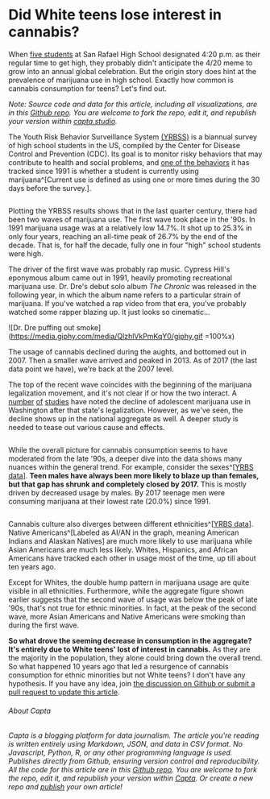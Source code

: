 # Did White teens lose interest in cannabis?

When [five students](https://en.wikipedia.org/wiki/420_(cannabis_culture)) at
San Rafael High School designated 4:20 p.m. as their regular time to get high,
they probably didn't anticipate the 4/20 meme to grow into an annual global
celebration. But the origin story does hint at the prevalence of marijuana use
in high school. Exactly how common is cannabis consumption for teens? Let's find out.

*Note: Source code and data for this article, including all visualizations, are in this [Github repo](https://github.com/capta-journal/420). You are welcome to fork the repo, edit it, and republish your version within [capta.studio](https://www.capta.studio/publish).*

The Youth Risk Behavior Surveillance System
[(YRBSS)](https://www.cdc.gov/healthyyouth/data/yrbs/index.htm) is a biannual
survey of high school students in the US, compiled by the Center for Disease
Control and Prevention (CDC). Its goal is to monitor risky behaviors that may
contribute to health and social problems, and [one of the behaviors](https://nccd.cdc.gov/youthonline/App/Results.aspx?TT=L&OUT=0&SID=HS&QID=H48&LID=XX&YID=YY&LID2=&YID2=&COL=S&ROW1=N&ROW2=N&HT=QQ&LCT=LL&FS=S1&FR=R1&FG=G1&FA=A1&FI=I1&FP=P1&FSL=S1&FRL=R1&FGL=G1&FAL=A1&FIL=I1&FPL=P1&PV=&TST=False&C1=&C2=&QP=G&DP=1&VA=CI&CS=Y&SYID=1991&EYID=2017&SC=DEFAULT&SO=ASC)
it has tracked since 1991 is whether a student is currently using
marijuana^[Current use is defined as using one or more times during the 30 days before the survey.].

```{vgl file=./cannabis_consumption.vgl.json}
```

Plotting the YRBSS results shows that in the last quarter century, there had
been two waves of marijuana use. The first wave took place in the '90s.
In 1991 marijuana usage was at a relatively low 14.7%. It shot up to 25.3%
in only four years, reaching an all-time peak of 26.7% by the end of the decade.
That is, for half the decade, fully one in four "high" school students were high.

The driver of the first wave was probably rap music. Cypress Hill's eponymous
album came out in 1991, heavily promoting recreational marijuana use.
Dr. Dre's debut solo album *The Chronic* was released in the following year,
in which the album name refers to a particular strain of marijuana. If you've
watched a rap video from that era, you've probably watched some rapper blazing
up. It just looks so cinematic...

![Dr. Dre puffing out smoke](https://media.giphy.com/media/QlzhlVkPmKqY0/giphy.gif =100%x)

The usage of cannabis declined during the aughts, and bottomed out in 2007.
Then a smaller wave arrived and peaked in 2013. As of 2017 (the last data point
we have), we're back at the 2007 level.

The top of the recent wave coincides with the beginning of the marijuana
legalization movement, and it's not clear if or how the two interact. A
[number](https://news.wsu.edu/2019/03/15/teens-report-using-marijuana-less-often-legalization/)
[of](https://www.rand.org/news/press/2018/12/21.html)
[studies](https://jamanetwork.com/journals/jamapediatrics/article-abstract/2718512)
have noted the decline of adolescent marijuana use in Washington after that
state's legalization. However, as we've seen, the decline shows up in the national
aggregate as well. A deeper study is needed to tease out various cause and effects.

```{vgl file=./cannabis_consumption_by_sex.vgl.json}
```

While the overall picture for cannabis consumption seems to have moderated from
the late '90s, a deeper dive into the data shows many nuances within the
general trend. For example, consider the
sexes^[[YRBS data](https://nccd.cdc.gov/Youthonline/App/Results.aspx?TT=L&OUT=1&SID=HS&QID=H48&LID=XX&YID=YY&LID2=&YID2=&COL=S&ROW1=N&ROW2=N&HT=QQ&LCT=LL&FS=S1&FR=R1&FG=G1&FA=A1&FI=I1&FP=P1&FSL=S1&FRL=R1&FGL=G1&FAL=A1&FIL=I1&FPL=P1&PV=&TST=False&C1=&C2=&QP=G&DP=1&VA=CI&CS=Y&SYID=&EYID=&SC=DEFAULT&SO=ASC)].
**Teen males have always been more likely to blaze up than females, but that gap has shrunk and completely closed by 2017.**
This is mostly driven by decreased usage by males. By 2017 teenage men were
consuming marijuana at their lowest rate (20.0%) since 1991.

```{vgl file=./cannabis_consumption_by_race.vgl.json}
```

Cannabis culture also diverges between different
ethnicities^[[YRBS data](https://nccd.cdc.gov/Youthonline/App/Results.aspx?TT=L&OUT=1&SID=HS&QID=H48&LID=XX&YID=YY&LID2=&YID2=&COL=R&ROW1=N&ROW2=N&HT=QQ&LCT=LL&FS=S1&FR=R1&FG=G1&FA=A1&FI=I1&FP=P1&FSL=S1&FRL=R1&FGL=G1&FAL=A1&FIL=I1&FPL=P1&PV=&TST=False&C1=&C2=&QP=G&DP=1&VA=CI&CS=Y&SYID=&EYID=&SC=DEFAULT&SO=ASC)].
Native Americans^[Labeled as AI/AN in the graph, meaning American Indians and Alaskan Natives]
are much more likely to use marijuana while Asian Americans
are much less likely. Whites, Hispanics, and African Americans have tracked
each other in usage most of the time, up till about ten years ago.

Except for Whites, the double hump pattern in marijuana usage are quite visible
in all ethnicities. Furthermore, while the aggregate figure shown earlier
suggests that the second wave of usage was below the peak of late '90s, that's
not true for ethnic minorities. In fact, at the peak of the second wave, more
Asian Americans and Native Americans were smoking than during the first wave.

**So what drove the seeming decrease in consumption in the aggregate? It's entirely due to White teens' lost of interest in cannabis.**
As they are the majority in the population, they alone could bring down the
overall trend. So what happened 10 years ago that led a resurgence of cannabis
consumption for ethnic minorities but not White teens? I don't have any
hypothesis. If you have any idea, join
[the discussion on Github or submit a pull request to update this article](https://github.com/capta-journal/420/issues/1).

###### About Capta
*Capta is a blogging platform for data journalism. The article you're reading is written entirely using Markdown, JSON, and data in CSV format. No Javascript, Python, R, or any other programming language is used. Publishes directly from Github, ensuring version control and reproducibility. All the code for this article are in this [Github repo](https://github.com/capta-journal/420). You are welcome to fork the repo, edit it, and republish your version within [Capta](https://www.capta.studio/publish). Or create a new repo and [publish](https://www.capta.studio/publish) your own article!*
